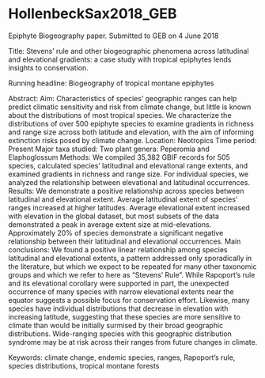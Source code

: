 # HollenbeckSax2018_GEB
Epiphyte Biogeography paper. Submitted to GEB on 4 June 2018

Title: Stevens’ rule and other biogeographic phenomena across latitudinal and elevational gradients: a case study with tropical epiphytes lends insights to conservation.

Running headline: Biogeography of tropical montane epiphytes

Abstract:
Aim: Characteristics of species’ geographic ranges can help predict climatic sensitivity and risk from climate change, but little is known about the distributions of most tropical species. We characterize the distributions of over 500 epiphyte species to examine gradients in richness and range size across both latitude and elevation, with the aim of informing extinction risks posed by climate change.
Location: Neotropics
Time period: Present
Major taxa studied: Two plant genera: Peperomia and Elaphoglossum
Methods: We compiled 35,382 GBIF records for 505 species, calculated species’ latitudinal and elevational range extents, and examined gradients in richness and range size. For individual species, we analyzed the relationship between elevational and latitudinal occurrences.
Results: We demonstrate a positive relationship across species between latitudinal and elevational extent. Average latitudinal extent of species’ ranges increased at higher latitudes. Average elevational extent increased with elevation in the global dataset, but most subsets of the data demonstrated a peak in average extent size at mid-elevations. Approximately 20% of species demonstrate a significant negative relationship between their latitudinal and elevational occurrences.
Main conclusions: We found a positive linear relationship among species latitudinal and elevational extents, a pattern addressed only sporadically in the literature, but which we expect to be repeated for many other taxonomic groups and which we refer to here as “Stevens’ Rule”. While Rapoport’s rule and its elevational corollary were supported in part, the unexpected occurrence of many species with narrow elevational extents near the equator suggests a possible focus for conservation effort. Likewise, many species have individual distributions that decrease in elevation with increasing latitude, suggesting that these species are more sensitive to climate than would be initially surmised by their broad geographic distributions. Wide-ranging species with this geographic distribution syndrome may be at risk across their ranges from future changes in climate.

Keywords: climate change, endemic species, ranges, Rapoport’s rule, species distributions, tropical montane forests
